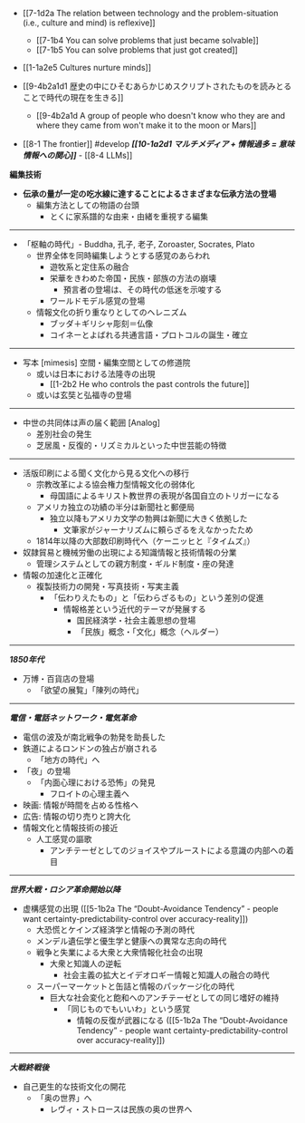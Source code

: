 - [[7-1d2a The relation between technology and the problem-situation (i.e., culture and mind) is reflexive]]
	- [[7-1b4 You can solve problems that just became solvable]]
	- [[7-1b5 You can solve problems that just got created]]
- [[1-1a2e5 Cultures nurture minds]]

- [[9-4b2a1d1 歴史の中にひそむあらかじめスクリプトされたものを読みとることで時代の現在を生きる]]
	- [[9-4b2a1d A group of people who doesn't know who they are and where they came from won't make it to the moon or Mars]]

- [[8-1 The frontier]] #develop
	***[[10-1a2d1 マルチメディア + 情報過多 = 意味情報への関心]]***
		- [[8-4 LLMs]]

**編集技術**
- **伝承の量が一定の吃水線に達することによるさまざまな伝承方法の登場**
	- 編集方法としての物語の台頭
		- とくに家系譜的な由来・由緒を重視する編集
---
- 「枢軸の時代」- Buddha, 孔子, 老子, Zoroaster, Socrates, Plato
	- 世界全体を同時編集しようとする感覚のあらわれ
		- 遊牧系と定住系の融合
		- 栄華をきわめた帝国・民族・部族の方法の崩壊
			- 預言者の登場は、その時代の低迷を示唆する
		- ワールドモデル感覚の登場
	- 情報文化の折り重なりとしてのヘレニズム
		- ブッダ＋ギリシャ彫刻＝仏像
		- コイネーとよばれる共通言語・プロトコルの誕生・確立
---
- 写本 [mimesis] 空間・編集空間としての修道院
	- 或いは日本における法隆寺の出現
		- [[1-2b2 He who controls the past controls the future]]
	- 或いは玄奘と弘福寺の登場
---
- 中世の共同体は声の届く範囲 [Analog]
	- 差別社会の発生
	- 芝居風・反復的・リズミカルといった中世芸能の特徴
---
- 活版印刷による聞く文化から見る文化への移行
	- 宗教改革による協会権力型情報文化の弱体化
		- 母国語によるキリスト教世界の表現が各国自立のトリガーになる
	- アメリカ独立の功績の半分は新聞社と郵便局
		- 独立以降もアメリカ文学の勃興は新聞に大きく依拠した
			- 文筆家がジャーナリズムに頼らざるをえなかったため
	- 1814年以降の大部数印刷時代へ（ケーニッヒと『タイムズ』）
- 奴隷貿易と機械労働の出現による知識情報と技術情報の分業
	- 管理システムとしての親方制度・ギルド制度・座の発達
- 情報の加速化と正確化
	- 複製技術力の開発・写真技術・写実主義
		- 「伝わりえたもの」と「伝わらざるもの」という差別の促進
			- 情報格差という近代的テーマが発展する
				- 国民経済学・社会主義思想の登場
				- 「民族」概念・「文化」概念（ヘルダー）
---
***1850年代***
- 万博・百貨店の登場
	- 「欲望の展覧」「陳列の時代」
---
***電信・電話ネットワーク・電気革命***
- 電信の波及が南北戦争の勃発を助長した
- 鉄道によるロンドンの独占が崩される
	- 「地方の時代」へ
- 「夜」の登場
	- 「内面心理における恐怖」の発見
		- フロイトの心理主義へ
- 映画: 情報が時間を占める性格へ
- 広告: 情報の切り売りと誇大化
- 情報文化と情報技術の接近
	- 人工感覚の謳歌
		- アンチテーゼとしてのジョイスやプルーストによる意識の内部への着目
---
***世界大戦・ロシア革命開始以降***
- 虚構感覚の出現 ([[5-1b2a The “Doubt-Avoidance Tendency” - people want certainty-predictability-control over accuracy-reality]])
	- 大恐慌とケインズ経済学と情報の予測の時代
	- メンデル遺伝学と優生学と健康への異常な志向の時代
	- 戦争と失業による大衆と大衆情報化社会の出現
		- 大衆と知識人の逆転
			- 社会主義の拡大とイデオロギー情報と知識人の融合の時代
	- スーパーマーケットと缶詰と情報のパッケージ化の時代
		- 巨大な社会変化と飽和へのアンチテーゼとしての同じ嗜好の維持
			- 「同じものでもいいわ」という感覚
				- 情報の反復が武器になる ([[5-1b2a The “Doubt-Avoidance Tendency” - people want certainty-predictability-control over accuracy-reality]])
---
***大戦終戦後***
- 自己更生的な技術文化の開花
	- 「奥の世界」へ
		- レヴィ・ストロースは民族の奥の世界へ
